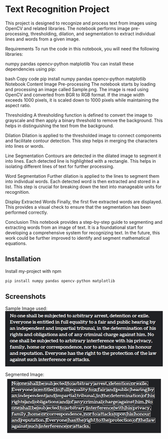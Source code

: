 
# Text Recognition Project

This project is designed to recognize and process text from images using OpenCV and related libraries. The notebook performs image pre-processing, thresholding, dilation, and segmentation to extract individual lines and words from a given image.

Requirements
To run the code in this notebook, you will need the following libraries:

numpy
pandas
opencv-python
matplotlib
You can install these dependencies using pip:

bash
Copy code
pip install numpy pandas opencv-python matplotlib
Notebook Content
Image Pre-processing
The notebook starts by loading and processing an image called Sample.png. The image is read using OpenCV and converted from BGR to RGB format. If the image width exceeds 1000 pixels, it is scaled down to 1000 pixels while maintaining the aspect ratio.

Thresholding
A thresholding function is defined to convert the image to grayscale and then apply a binary threshold to remove the background. This helps in distinguishing the text from the background.

Dilation
Dilation is applied to the thresholded image to connect components and facilitate contour detection. This step helps in merging the characters into lines or words.

Line Segmentation
Contours are detected in the dilated image to segment it into lines. Each detected line is highlighted with a rectangle. This helps in isolating different lines of text for further processing.

Word Segmentation
Further dilation is applied to the lines to segment them into individual words. Each detected word is then extracted and stored in a list. This step is crucial for breaking down the text into manageable units for recognition.

Display Extracted Words
Finally, the first five extracted words are displayed. This provides a visual check to ensure that the segmentation has been performed correctly.

Conclusion
This notebook provides a step-by-step guide to segmenting and extracting words from an image of text. It is a foundational start for developing a comprehensive system for recognizing text. In the future, this work could be further improved to identify and segment mathematical equations.



## Installation

Install my-project with npm

``` python
pip install numpy pandas opencv-python matplotlib 
```
    
## Screenshots
Sample Image used:
![App Screenshot](images/Sample.png)

Segmented Image:
![App Screenshot](images/Output.png)

